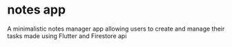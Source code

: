 # notes app

A minimalistic notes manager app allowing users to create and manage their tasks made using Flutter and Firestore api


